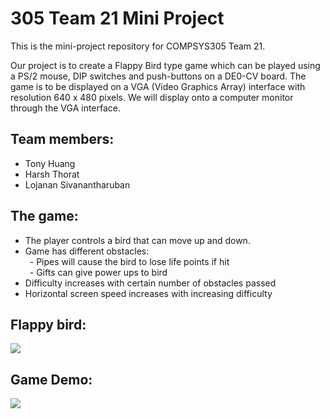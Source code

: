 # 305 Team 21 Mini Project
This is the mini-project repository for COMPSYS305 Team 21.

Our project is to create a Flappy Bird type game which can be played using a PS/2 mouse, DIP switches and push-buttons on a DE0-CV board. The game is to be displayed on a VGA (Video Graphics Array) interface with resolution 640 x 480 pixels. We will display onto a computer monitor through the VGA interface.

## Team members:
- Tony Huang
- Harsh Thorat
- Lojanan Sivanantharuban

## The game:
- The player controls a bird that can move up and down.
- Game has different obstacles:\
&ensp;- Pipes will cause the bird to lose life points if hit\
&ensp;- Gifts can give power ups to bird
- Difficulty increases with certain number of obstacles passed
- Horizontal screen speed increases with increasing difficulty

## Flappy bird:
![](https://techcrunch.com/wp-content/uploads/2014/02/flappy.gif?w=1390&crop=1)

## Game Demo:
![](https://youtu.be/O5P2L2uhhE8)
